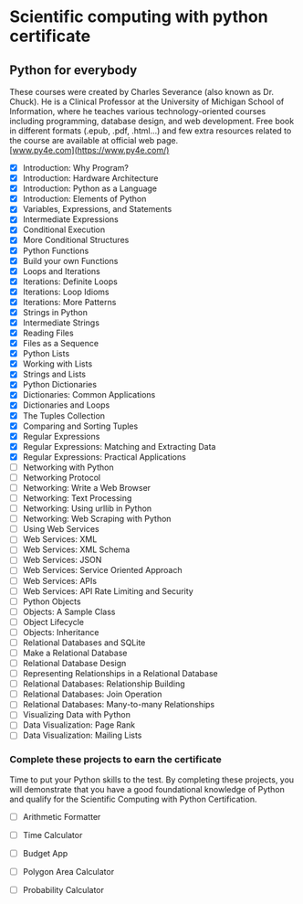 # Scientific computing with python certificate

## Python for everybody

These courses were created by Charles Severance (also known as Dr. Chuck). He is a Clinical Professor at the University of Michigan School of Information, where he teaches various technology-oriented courses including programming, database design, and web development. Free book in different formats (.epub, .pdf, .html...) and few extra resources related to the course are available at official web page.  
[www.py4e.com](https://www.py4e.com/)

- [x] Introduction: Why Program?
- [x] Introduction: Hardware Architecture
- [x] Introduction: Python as a Language
- [x] Introduction: Elements of Python
- [x] Variables, Expressions, and Statements
- [x] Intermediate Expressions
- [x] Conditional Execution
- [x] More Conditional Structures
- [x] Python Functions
- [x] Build your own Functions
- [x] Loops and Iterations
- [x] Iterations: Definite Loops
- [x] Iterations: Loop Idioms
- [x] Iterations: More Patterns
- [x] Strings in Python
- [x] Intermediate Strings
- [x] Reading Files
- [x] Files as a Sequence
- [x] Python Lists
- [x] Working with Lists
- [x] Strings and Lists
- [x] Python Dictionaries
- [x] Dictionaries: Common Applications
- [x] Dictionaries and Loops
- [x] The Tuples Collection
- [x] Comparing and Sorting Tuples
- [x] Regular Expressions
- [x] Regular Expressions: Matching and Extracting Data
- [x] Regular Expressions: Practical Applications
- [ ] Networking with Python
- [ ] Networking Protocol
- [ ] Networking: Write a Web Browser
- [ ] Networking: Text Processing
- [ ] Networking: Using urllib in Python
- [ ] Networking: Web Scraping with Python
- [ ] Using Web Services
- [ ] Web Services: XML
- [ ] Web Services: XML Schema
- [ ] Web Services: JSON
- [ ] Web Services: Service Oriented Approach
- [ ] Web Services: APIs
- [ ] Web Services: API Rate Limiting and Security
- [ ] Python Objects
- [ ] Objects: A Sample Class
- [ ] Object Lifecycle
- [ ] Objects: Inheritance
- [ ] Relational Databases and SQLite
- [ ] Make a Relational Database
- [ ] Relational Database Design
- [ ] Representing Relationships in a Relational Database
- [ ] Relational Databases: Relationship Building
- [ ] Relational Databases: Join Operation
- [ ] Relational Databases: Many-to-many Relationships
- [ ] Visualizing Data with Python
- [ ] Data Visualization: Page Rank
- [ ] Data Visualization: Mailing Lists

### Complete these projects to earn the certificate

Time to put your Python skills to the test. By completing these projects, you will demonstrate that you have a good foundational knowledge of Python and qualify for the Scientific Computing with Python Certification.

- [ ] Arithmetic Formatter
- [ ] Time Calculator
- [ ] Budget App
- [ ] Polygon Area Calculator
- [ ] Probability Calculator

